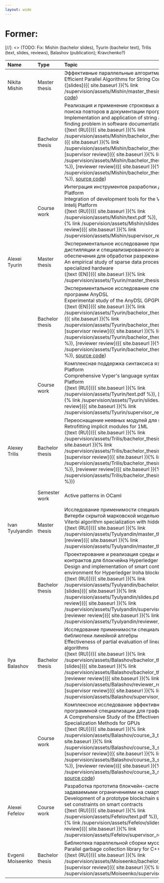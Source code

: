 ```yaml
---
layout: wide
---
```


<!-- # Current: -->

<!-- | Name | Topic / Area |  Affiliation | Achivements | -->
<!-- | :--- | :----------- |  :---------- | :---------- | -->
<!-- | Nikita Mishin | Semi-local algorithms | Master student, <br /> Faculty of mathematics<br /> and mechanics, SPbSU |  | -->
<!-- | Alexei Tyurin | Linear algebra specialization | Master student,<br /> Faculty of mathematics <br /> and mechanics, SPbSU | ] | -->
<!-- |<img width=150/>| <img width=250/> | <img width=200/> |<img width=100/> | -->

# Former:

[//]: <> (TODO: Fix: Mishin (bachelor slides), Tyurin (bachelor text), Trilis (text, slides, reviews), Balashov (publication); Kravchenko?)

| Name | Type | Topic | Year | Affiliation | Other |
| :--- | :--- | :---- | :--- | :---------- | :---- |
| Nikita Mishin | Master thesis   | Эффективные параллельные алгоритмы сравнения строк <br /> Efficient Parallel Algorithms for String Comparison <br /> ([slides]({{ site.baseurl }}{% link /supervision/assets/Mishin/master_thesis_slides.pdf %}), [source code](https://github.com/NikitaMishin/semilocal)) | 2022 | Faculty of mathematics <br /> and mechanics, SPbSU | [ICPP'21](https://oaciss.uoregon.edu/icpp21/index.php), [*Efficient Parallel Algorithms for String Comparison*](https://dl.acm.org/doi/10.1145/3472456.3472489)|
|               | Bachelor thesis | Реализация и применение строковых алгоритмов к задаче поиска повторов в документации программного обеспечения <br /> Implementation and application of string algorithms to the clone finding problem in software documentation <br /> ([text (RU)]({{ site.baseurl }}{% link /supervision/assets/Mishin/bachelor_thesis_text.pdf %}), [slides]({{ site.baseurl }}{% link /supervision/assets/Mishin/bachelor_thesis_slides.pdf %}), [supervisor review]({{ site.baseurl }}{% link /supervision/assets/Mishin/bachelor_thesis_supervisor_review.pdf %}), [reviewer review]({{ site.baseurl }}{% link /supervision/assets/Mishin/bachelor_thesis_reviewer_review.docx %}), [source code](https://github.com/NikitaMishin/SemiLocalLcs)) | 2020 | Faculty of mathematics <br /> and mechanics, SPbSU | |
|               | Course work     | Интеграция инструментов разработки для языка Vyper в Intelij Platform <br /> Integration of development tools for the Vyper language into the Intelij Platform <br /> ([text (RU)]({{ site.baseurl }}{% link /supervision/assets/Mishin/text.pdf %}), [slides]({{ site.baseurl }}{% link /supervision/assets/Mishin/slides.pdf %}), [supervisor review]({{ site.baseurl }}{% link /supervision/assets/Mishin/supervisor_review.pdf %}))| 2019 | Faculty of mathematics <br /> and mechanics, SPbSU | [SEIM'19](href="https://seim-conf.org/archive/2019/), [*Survey on Blockchain Technology, Consensus Algorithms, and Alternative Distributed Technologies*](https://seim-conf.org/media/materials/2019/proceedings/SEIM-2019_RSCI.pdf#page=64) |
| Alexei Tyurin | Master thesis   | Экспериментальное исследование применимости дистилляции и специализированного аппаратного обеспечения для обработки разреженных данных <br /> An empirical study of sparse data processing using distillation and specialized hardware <br /> ([text (EN)]({{ site.baseurl }}{% link /supervision/assets/Tyurin/master_thesis_text.pdf %})) | 2022 | Faculty of mathematics <br /> and mechanics, SPbSU | ICFP'21 Poster ([poster]({{ site.baseurl }}{% link /supervision/assets/Tyurin/icfp_poster.pdf %}), [text]({{ site.baseurl }}{% link /supervision/assets/Tyurin/icfp_text.pdf %})) |
|               | Bachelor thesis | Экспериментальное исследование специализатора GPGPU-программ AnyDSL <br /> Experimental study of the AnyDSL GPGPU software specialization <br /> ([text (EN)]({{ site.baseurl }}{% link /supervision/assets/Tyurin/bachelor_thesis_text.pdf %}), [slides]({{ site.baseurl }}{% link /supervision/assets/Tyurin/bachelor_thesis_slides.pdf %}), [supervisor review]({{ site.baseurl }}{% link /supervision/assets/Tyurin/bachelor_thesis_supervisor_review.pdf %}), [reviewer review]({{ site.baseurl }}{% link /supervision/assets/Tyurin/bachelor_thesis_reviewer_review.pdf %}), [source code](https://github.com/Tiltedprogrammer/spec)) | 2020 | Faculty of mathematics <br /> and mechanics, SPbSU | [PPoPP'20](https://ppopp20.sigplan.org/), *Optimizing GPU programs by partial evaluation* |
|               | Course work     | Комплексная поддержка синтаксиса языка Vyper в IntelliJ Platform <br /> Comprehensive Vyper's language syntax support in the IntelliJ Platform <br /> ([text (RU)]({{ site.baseurl }}{% link /supervision/assets/Tyurin/text.pdf %}), [slides]({{ site.baseurl }}{% link /supervision/assets/Tyurin/slides.pdf %}), [supervisor review]({{ site.baseurl }}{% link /supervision/assets/Tyurin/supervisor_review.pdf %})) | 2019 | Faculty of mathematics <br /> and mechanics, SPbSU | [SYRCoSE'19](https://syrcose.ispras.ru), [*Survey of Smart Contract Safety and Programming Languages*](http://syrcose.ispras.ru/2019/SYRCoSE2019_Proceedings.pdf#page=140) |
| Alexey Trilis | Bachelor thesis  | Переоснащение неявных модулей для языка 1ML <br /> Retrofitting implicit modules for 1ML <br /> ([text (RU)]({{ site.baseurl }}{% link /supervision/assets/Trilis/bachelor_thesis_text.pdf %}), [slides]({{ site.baseurl }}{% link /supervision/assets/Trilis/bachelor_thesis_slides.pdf %}), [supervisor review]({{ site.baseurl }}{% link /supervision/assets/Trilis/bachelor_thesis_supervisor_review.pdf %}), [reviewer review]({{ site.baseurl }}{% link /supervision/assets/Trilis/bachelor_thesis_reviewer_review.pdf %})) | 2021 | HSE | |
| | Semester work | Active patterns in OCaml | 2021 | Master student, HSE | |
| Ivan Tyulyandin | Master thesis  | Исследование применимости специализации алгоритма Витерби скрытой марковской моделью <br /> Viterbi algorithm specialization with hidden Markov model <br /> ([text (RU)]({{ site.baseurl }}{% link /supervision/assets/Tyulyandin/master_thesis_text.pdf %}), [review]({{ site.baseurl }}{% link /supervision/assets/Tyulyandin/master_thesis_review.pdf %})) | 2021 | Faculty of mathematics <br /> and mechanics, SPbSU | [SEIM'21](https://seim-conf.org/archive/2021/), [*Viterbi Algorithm Specialization Using Linear Algebra*](https://seim-conf.org/media/materials/2021/proceedings/SEIM-2021_CEUR.pdf#page=8)  |
|                 | Bachelor thesis | Проектирование и реализация среды исполнения смарт-контрактов для блокчейна Hyperledger Iroha <br /> Design and implementation of smart contracts execution environment for Hyperledger Iroha blockchain <br /> ([text (RU)]({{ site.baseurl }}{% link /supervision/assets/Tyulyandin/bachelor_thesis_text.pdf %}), [slides]({{ site.baseurl }}{% link /supervision/assets/Tyulyandin/slides.pdf %}), [supervisor review]({{ site.baseurl }}{% link /supervision/assets/Tyulyandin/supervisor_review.pdf %}), [reviewer review]({{ site.baseurl }}{% link /supervision/assets/Tyulyandin/reviewer_review.pdf %})) | 2019 | Faculty of mathematics <br /> and mechanics, SPbSU | [SYRCoSE'19](https://syrcose.ispras.ru), [*Survey of Smart Contract Safety and Programming Languages*](http://syrcose.ispras.ru/2019/SYRCoSE2019_Proceedings.pdf#page=140) |
| Ilya Balashov  | Bachelor thesis | Исследование применимости специализации при разработке библиотеки линейной алгебры <br /> Effectiveness of partial evaluation of linear algebra-based algorithms <br /> ([text (RU)]({{ site.baseurl }}{% link /supervision/assets/Balashov/bachelor_thesis_text.pdf %}), [slides]({{ site.baseurl }}{% link /supervision/assets/Balashov/bachelor_thesis_slides.pdf %}), [reviewer review]({{ site.baseurl }}{% link /supervision/assets/Balashov/reviewer_review.pdf %}), [supervisor review]({{ site.baseurl }}{% link /supervision/assets/Balashov/supervisor_review.pdf %})) | 2021 | Faculty of mathematics <br /> and mechanics, SPbSU | [SYRCoSE'21](https://syrcose.ispras.ru), [*Empirical Study of Partial Evaluation of Matrix and String Algorithms*]({{ site.baseurl }}{% link /publications/assets/syrcose_2021.pdf %}) |
|               | Course work     | Комплексное исследование эффективности методов программной специализации для графических процессоров <br /> A Comprehensive Study of the Effectiveness of Software Specialization Methods for GPUs <br /> ([text (RU)]({{ site.baseurl }}{% link /supervision/assets/Balashov/course_3_text.pdf %}), [slides]({{ site.baseurl }}{% link /supervision/assets/Balashov/course_3_slides.pdf %}), [supervisor review]({{ site.baseurl }}{% link /supervision/assets/Balashov/course_3_supervisor_review.pdf %}), [reviewer review]({{ site.baseurl }}{% link /supervision/assets/Balashov/course_3_reviewer_review.pdf %}), [source code](https://github.com/ibalashov24/mix-benchmarks)) | 2020 | Faculty of mathematics <br /> and mechanics, SPbSU | |
| Alexei Fefelov | Course work   | Разработка прототипа блокчейн-системы с динамически задаваемыми ограничениями на смарт-контракты <br /> Development of a prototype blockchain system with dynamically set constraints on smart contracts <br /> ([text (RU)]({{ site.baseurl }}{% link /supervision/assets/Fefelov/text.pdf %}), [slides]({{ site.baseurl }}{% link /supervision/assets/Fefelov/slides.pdf %}), [supervisor review]({{ site.baseurl }}{% link /supervision/assets/Fefelov/supervisor_review.pdf %}))| 2019 | Faculty of mathematics <br /> and mechanics, SPbSU | [SEIM'19](href="https://seim-conf.org/archive/2019/), [*Survey on Blockchain Technology, Consensus Algorithms, and Alternative Distributed Technologies*](https://seim-conf.org/media/materials/2019/proceedings/SEIM-2019_RSCI.pdf#page=64) |
| Evgenii Moiseenko | Bachelor thesis | Библиотека параллельной сборки мусора для С++ <br /> Parallel garbage collection library for C++ <br />([text (RU)]({{ site.baseurl }}{% link /supervision/assets/Moiseenko/bachelor_thesis_text.pdf %}), [supervisor review]({{ site.baseurl }}{% link /supervision/assets/Moiseenko/supervisor_review.pdf %})) | 2016 | Faculty of mathematics <br /> and mechanics, SPbSU | SEIM'16, Incremental Garbage Collection Library for C++* (in Russian) |
